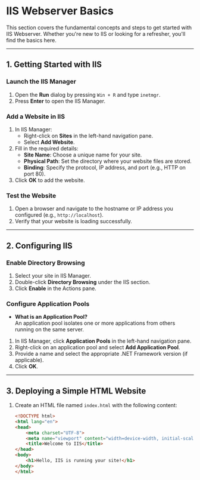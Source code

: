 # IIS Webserver Basics

This section covers the fundamental concepts and steps to get started with IIS Webserver. Whether you're new to IIS or looking for a refresher, you'll find the basics here.

---

## 1. Getting Started with IIS

### Launch the IIS Manager

1. Open the **Run** dialog by pressing `Win + R` and type `inetmgr`.
2. Press **Enter** to open the IIS Manager.

### Add a Website in IIS

1. In IIS Manager:
   - Right-click on **Sites** in the left-hand navigation pane.
   - Select **Add Website**.
2. Fill in the required details:
   - **Site Name**: Choose a unique name for your site.
   - **Physical Path**: Set the directory where your website files are stored.
   - **Binding**: Specify the protocol, IP address, and port (e.g., HTTP on port 80).
3. Click **OK** to add the website.

### Test the Website

1. Open a browser and navigate to the hostname or IP address you configured (e.g., `http://localhost`).
2. Verify that your website is loading successfully.

---

## 2. Configuring IIS

### Enable Directory Browsing

1. Select your site in IIS Manager.
2. Double-click **Directory Browsing** under the IIS section.
3. Click **Enable** in the Actions pane.

### Configure Application Pools

- **What is an Application Pool?**  
  An application pool isolates one or more applications from others running on the same server.
  
1. In IIS Manager, click **Application Pools** in the left-hand navigation pane.
2. Right-click on an application pool and select **Add Application Pool**.
3. Provide a name and select the appropriate .NET Framework version (if applicable).
4. Click **OK**.

---

## 3. Deploying a Simple HTML Website

1. Create an HTML file named `index.html` with the following content:

   ```html
   <!DOCTYPE html>
   <html lang="en">
   <head>
       <meta charset="UTF-8">
       <meta name="viewport" content="width=device-width, initial-scale=1.0">
       <title>Welcome to IIS</title>
   </head>
   <body>
       <h1>Hello, IIS is running your site!</h1>
   </body>
   </html>
